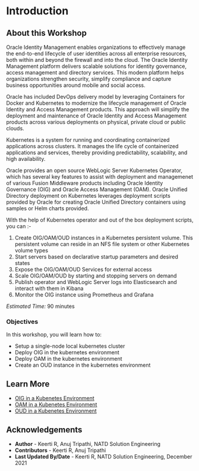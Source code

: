# Introduction

## About this Workshop

Oracle Identity Management enables organizations to effectively manage the end-to-end lifecycle of user identities across all enterprise resources, both within and beyond the firewall and into the cloud. The Oracle Identity Management platform delivers scalable solutions for identity governance, access management and directory services. This modern platform helps organizations strengthen security, simplify compliance and capture business opportunities around mobile and social access.

Oracle has included DevOps delivery model by leveraging Containers for Docker and Kubernetes to modernize the lifecycle management of Oracle Identity and Access Management products. This approach will simplify the deployment and maintenance of Oracle Identity and Access Management products across various deployments on physical, private cloud or public clouds.

Kubernetes is a system for running and coordinating containerized applications across clusters. It manages the life cycle of containerized applications and services, thereby providing predictability, scalability, and high availability.

Oracle provides an open source WebLogic Server Kubernetes Operator, which has several key features to assist with deployment and managemenet of various Fusion Middleware products including Oracle Identity Governance (OIG) and Oracle Access Management (OAM).
Oracle Unified Directory deployment on Kubernetes leverages deployment scripts provided by Oracle for creating Oracle Unified Directory containers using samples or Helm charts provided.

With the help of Kubernetes operator and out of the box deployment scripts, you can :-

1. Create OIG/OAM/OUD instances in a Kubernetes persistent volume. This persistent volume can reside in an NFS file system or other Kubernetes volume types
2. Start servers based on declarative startup parameters and desired states
3. Expose the OIG/OAM/OUD Services for external access
4. Scale OIG/OAM/OUD by starting and stopping servers on demand
5. Publish operator and WebLogic Server logs into Elasticsearch and interact with them in Kibana
6. Monitor the OIG instance using Prometheus and Grafana

*Estimated Time:* 90 minutes


### Objectives

In this workshop, you will learn how to:
* Setup a single-node local kubernetes cluster
* Deploy OIG in the kubernetes environment
* Deploy OAM in the kubernetes environment
* Create an OUD instance in the kubernetes environment


## Learn More

* [OIG in a Kubenetes Environment](https://oracle.github.io/fmw-kubernetes/oig/)
* [OAM in a Kubenetes Environment](https://oracle.github.io/fmw-kubernetes/oam/)
* [OUD in a Kubenetes Environment](https://oracle.github.io/fmw-kubernetes/oud/)

## Acknowledgements
* **Author** - Keerti R, Anuj Tripathi, NATD Solution Engineering
* **Contributors** -  Keerti R, Anuj Tripathi
* **Last Updated By/Date** - Keerti R, NATD Solution Engineering, December 2021

